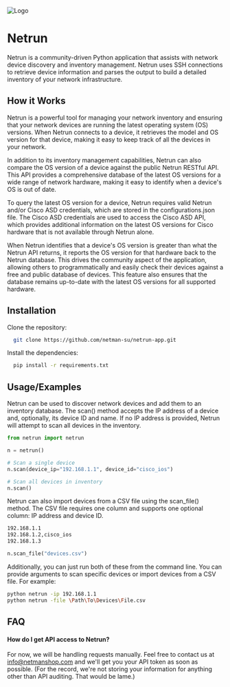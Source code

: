 
![Logo](https://netmanshop.com/static/logoWide.png)


# Netrun

Netrun is a community-driven Python application that assists with network device discovery and inventory management. Netrun uses SSH connections to retrieve device information and parses the output to build a detailed inventory of your network infrastructure.

## How it Works

Netrun is a powerful tool for managing your network inventory and ensuring that your network devices are running the latest operating system (OS) versions. When Netrun connects to a device, it retrieves the model and OS version for that device, making it easy to keep track of all the devices in your network.

In addition to its inventory management capabilities, Netrun can also compare the OS version of a device against the public Netrun RESTful API. This API provides a comprehensive database of the latest OS versions for a wide range of network hardware, making it easy to identify when a device's OS is out of date.

To query the latest OS version for a device, Netrun requires valid Netrun and/or Cisco ASD credentials, which are stored in the configurations.json file. The Cisco ASD credentials are used to access the Cisco ASD API, which provides additional information on the latest OS versions for Cisco hardware that is not available through Netrun alone.

When Netrun identifies that a device's OS version is greater than what the Netrun API returns, it reports the OS version for that hardware back to the Netrun database. This drives the community aspect of the application, allowing others to programmatically and easily check their devices against a free and public database of devices. This feature also ensures that the database remains up-to-date with the latest OS versions for all supported hardware.
## Installation

Clone the repository:

```bash
  git clone https://github.com/netman-su/netrun-app.git
```

Install the dependencies:
```bash
  pip install -r requirements.txt
``` 
## Usage/Examples

Netrun can be used to discover network devices and add them to an inventory database. The scan() method accepts the IP address of a device and, optionally, its device ID and name. If no IP address is provided, Netrun will attempt to scan all devices in the inventory.

```python
from netrun import netrun

n = netrun()

# Scan a single device
n.scan(device_ip="192.168.1.1", device_id="cisco_ios")

# Scan all devices in inventory
n.scan()
```

Netrun can also import devices from a CSV file using the scan_file() method. The CSV file requires one column and supports one optional column: IP address and device ID.

```bash
192.168.1.1
192.168.1.2,cisco_ios
192.168.1.3
```

```python
n.scan_file("devices.csv")
```

Additionally, you can just run both of these from the command line. You can provide arguments to scan specific devices or import devices from a CSV file. For example:

```bash
python netrun -ip 192.168.1.1
python netrun -file \Path\To\Devices\File.csv
```

## FAQ

#### How do I get API access to Netrun?

For now, we will be handling requests manually. Feel free to contact us at info@netmanshop.com and we'll get you your API token as soon as possible. (For the record, we're not storing your information for anything other than API auditing. That would be lame.)
